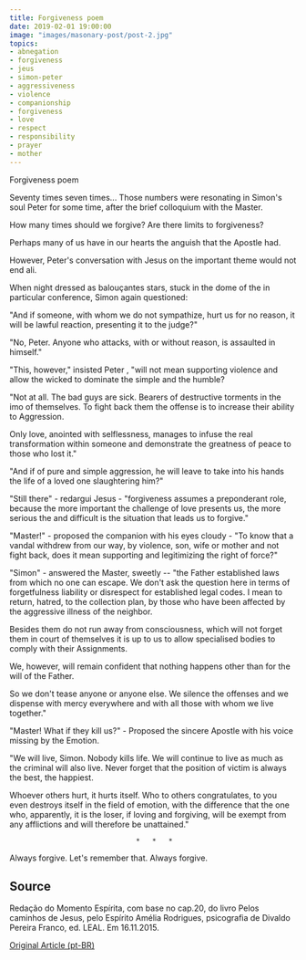 ```yaml
---
title: Forgiveness poem
date: 2019-02-01 19:00:00
image: "images/masonary-post/post-2.jpg"
topics: 
- abnegation
- forgiveness
- jeus
- simon-peter
- aggressiveness
- violence
- companionship
- forgiveness
- love
- respect
- responsibility
- prayer
- mother
---
```


Forgiveness poem

Seventy times seven times... Those numbers were resonating in Simon's soul
Peter for some time, after the brief colloquium with the Master.

How many times should we forgive? Are there limits to forgiveness?

Perhaps many of us have in our hearts the anguish that the Apostle had.

However, Peter's conversation with Jesus on the important theme would not end
ali.

When night dressed as balouçantes stars, stuck in the dome of the
in particular conference, Simon again questioned:

"And if someone, with whom we do not sympathize, hurt us for no reason, it will be
lawful reaction, presenting it to the judge?"

"No, Peter. Anyone who attacks, with or without reason, is assaulted in
himself."

"This, however," insisted Peter , "will not mean supporting violence and
allow the wicked to dominate the simple and the humble?

"Not at all. The bad guys are sick. Bearers of destructive torments
in the imo of themselves. To fight back them the offense is to increase their ability to
Aggression.

Only love, anointed with selflessness, manages to infuse the real transformation
within someone and demonstrate the greatness of peace to those who lost it."

"And if of pure and simple aggression, he will leave to take into his hands
the life of a loved one slaughtering him?"

"Still there" - redargui Jesus - "forgiveness assumes a preponderant role,
because the more important the challenge of love presents us, the more serious the
and difficult is the situation that leads us to forgive."

"Master!" - proposed the companion with his eyes cloudy - "To know that a vandal
withdrew from our way, by violence, son, wife or mother and not
fight back, does it mean supporting and legitimizing the right of force?"

"Simon" - answered the Master, sweetly -- "the Father established laws from which
no one can escape. We don't ask the question here in terms of forgetfulness
liability or disrespect for established legal codes. I mean
to return, hatred, to the collection plan, by those who have been
affected by the aggressive illness of the neighbor.

Besides them do not run away from consciousness, which will not forget them in court of themselves
it is up to us to allow specialised bodies to comply with their
Assignments.

We, however, will remain confident that nothing happens other than for the
will of the Father.

So we don't tease anyone or anyone else. We silence the offenses
and we dispense with mercy everywhere and with all those with whom
we live together."

"Master! What if they kill us?" - Proposed the sincere Apostle with his voice missing by the
Emotion.

"We will live, Simon. Nobody kills life. We will continue to live as much as the
criminal will also live. Never forget that the position of victim is always
the best, the happiest.

Whoever others hurt, it hurts itself. Who to others congratulates, to you
even destroys itself in the field of emotion, with the difference that the one who,
apparently, it is the loser, if loving and forgiving, will be exempt from any
afflictions and will therefore be unattained."

                                   *   *   *

Always forgive. Let's remember that. Always forgive.


## Source
Redação do Momento Espírita, com base no cap.20,
do livro Pelos caminhos de Jesus, pelo Espírito
Amélia Rodrigues, psicografia de Divaldo Pereira Franco,
ed. LEAL.
Em 16.11.2015.

 

[Original Article (pt-BR)](http://www.momento.com.br/pt/ler_texto.php?id=4629)


